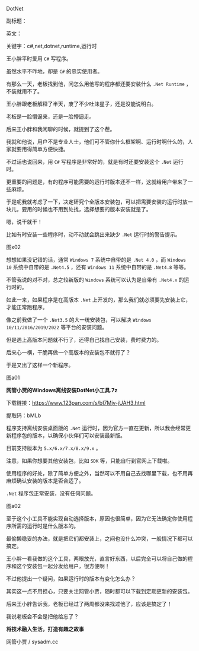 DotNet

副标题：

英文：

关键字：c#,net,dotnet,runtime,运行时



王小胖平时爱用 `C#` 写程序。

虽然水平不咋地，却是 `C#` 的忠实使用者。



有那么一天，老板找到他，问怎么用他写的程序都还要安装什么 `.Net Runtime` ，不装就用不了。

王小胖跟老板解释了半天，废了不少吐沫星子，还是没能说明白。

老板是一脸懵逼来，还是一脸懵逼走。



后来王小胖和我闲聊的时候，就提到了这个茬。

我就和他说，用户不是专业人士，他们可不管你什么框架啊、运行时啊什么的，人家就要用得简单方便快捷。

不过话也说回来，用 `C#` 写程序是非常好的，就是有时还要安装这个 `.Net` 运行时。

更重要的问题是，有的程序可能需要的运行时版本还不一样，这就给用户带来了一些麻烦。

于是呢我就考虑了一下，决定研究个全版本安装包，可以把需要安装的运行时放一块儿，要用的时候也不用到处找，选择想要的版本安装就是了。

嗯，说干就干！



比如有时安装一些程序时，动不动就会跳出来缺少 `.Net` 运行时的警告提示。

图x02



想想如果没记错的话，通常 `Windows 7` 系统中自带的是 `.Net 4.0` ，而 `Windows 10` 系统中自带的是 `.Net4.5` ，还有 `Windows 11` 系统中自带的是 `.Net4.8` 等等。

不管我说的对不对，总之较新版的 `Windows` 系统可以认为是自带有 `.Net4.x` 的运行时的。

如此一来，如果程序是在高版本 `.Net` 上开发的，那么我们就必须要先安装上它，才能正常跑程序。

像之前我做了一个 `.Net3.5` 的大一统安装包，可以解决 `Windows 10/11/2016/2019/2022` 等平台的安装问题。

但是遇上高版本问题就不行了，还得自己找自己安装，费时费力的。

后来心一横，干脆再做一个高版本的安装包不就行了？

于是又出了这样一个新程序。

图a01



**网管小贾的Windows离线安装DotNet小工具.7z**

下载链接：https://www.123pan.com/s/bI7Mjv-jUAH3.html

提取码：bMLb



程序支持离线安装桌面版的 `.Net` 运行时，因为官方一直在更新，所以我会经常更新程序包的版本，以确保小伙伴们可以安装最新版。

目前支持版本为 `5.x/6.x/7.x/8.x/9.x` 。

注意，如果你想要其他安装包，比如 `SDK` 等，只能自行到官网上下载啦。

使用程序的好处，除了简单方便之外，当然可以不用自己去找哪里下载，也不用再麻烦确认安装的版本是否合适了。



`.Net` 程序包正常安装，没有任何问题。

图a02



至于这个小工具不能实现自动选择版本，原因也很简单，因为它无法确定你使用程序所需的运行时是什么版本的。

最偷懒稳妥的办法，就是把它们都安装上，之间也没什么冲突，一般情况下都可以搞定。



王小胖一看我做的这个工具，两眼放光，直言好东西，以后完全可以将自己做的程序和这个安装包一起分发给用户，很方便啊！

不过他提出一个疑问，如果运行时的版本有变化怎么办？

其实这一点不用担心，只要关注网管小贾，随时都可以下载到定期更新的安装包。



后来王小胖告诉我，老板已经过了两周都没来找过他了，应该是搞定了！

我说老板会不会是把他给忘了？





**将技术融入生活，打造有趣之故事**

网管小贾 / sysadm.cc